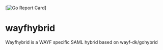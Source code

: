 [![Go Report Card](https://goreportcard.com/badge/github.com/wayf-dk/wayfhybrid)]
# wayfhybrid
Wayfhybrid is a WAYF specific SAML hybrid based on wayf-dk/gohybrid<br>

